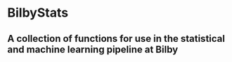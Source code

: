 # BilbyStats 
## A collection of functions for use in the statistical and machine learning pipeline at Bilby